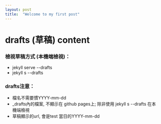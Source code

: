 ```yaml
---
layout: post
title:  "Welcome to my first post"
---
```


# drafts (草稿) content 

### 檢視草稿方式 (本機端檢視)：
- jekyll serve \--drafts 
- jekyll s \--drafts

### drafts注意：
- 檔名不需要慣YYYY-mm-dd
- _drafts內的檔案, 不顯示在 github pages上; 除非使用 jekyll s \--drafts 在本機端檢視
- 草稿顯示的url, 會是test 當日的YYYY-mm-dd